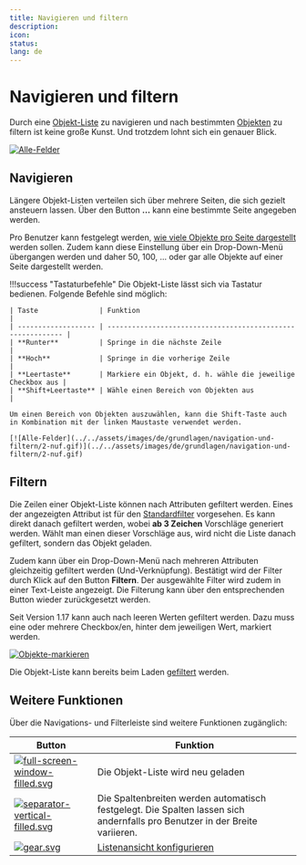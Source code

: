 ```yaml
---
title: Navigieren und filtern
description:
icon:
status:
lang: de
---
```


# Navigieren und filtern

Durch eine [Objekt-Liste](index.md) zu navigieren und nach bestimmten [Objekten](../struktur-it-dokumentation.md) zu filtern ist keine große Kunst. Und trotzdem lohnt sich ein genauer Blick.

[![Alle-Felder](../../assets/images/de/grundlagen/navigation-und-filtern/1-nuf.png)](../../assets/images/de/grundlagen/navigation-und-filtern/1-nuf.png)

## Navigieren

Längere Objekt-Listen verteilen sich über mehrere Seiten, die sich gezielt ansteuern lassen. Über den Button **...** kann eine bestimmte Seite angegeben werden.

Pro Benutzer kann festgelegt werden, [wie viele Objekte pro Seite dargestellt](erweiterte-einstellungen.md) werden sollen. Zudem kann diese Einstellung über ein Drop-Down-Menü übergangen werden und daher 50, 100, ... oder gar alle Objekte auf einer Seite dargestellt werden.

!!!success "Tastaturbefehle"
    Die Objekt-Liste lässt sich via Tastatur bedienen. Folgende Befehle sind möglich:

    | Taste               | Funktion                                                    |
    | ------------------- | ----------------------------------------------------------- |
    | **Runter**          | Springe in die nächste Zeile                                |
    | **Hoch**            | Springe in die vorherige Zeile                              |
    | **Leertaste**       | Markiere ein Objekt, d. h. wähle die jeweilige Checkbox aus |
    | **Shift+Leertaste** | Wähle einen Bereich von Objekten aus                        |

    Um einen Bereich von Objekten auszuwählen, kann die Shift-Taste auch in Kombination mit der linken Maustaste verwendet werden.

    [![Alle-Felder](../../assets/images/de/grundlagen/navigation-und-filtern/2-nuf.gif)](../../assets/images/de/grundlagen/navigation-und-filtern/2-nuf.gif)

## Filtern

Die Zeilen einer Objekt-Liste können nach Attributen gefiltert werden. Eines der angezeigten Attribut ist für den [Standardfilter](listenansicht-konfigurieren.md) vorgesehen. Es kann direkt danach gefiltert werden, wobei **ab 3 Zeichen** Vorschläge generiert werden. Wählt man einen dieser Vorschläge aus, wird nicht die Liste danach gefiltert, sondern das Objekt geladen.

Zudem kann über ein Drop-Down-Menü nach mehreren Attributen gleichzeitig gefiltert werden (Und-Verknüpfung). Bestätigt wird der Filter durch Klick auf den Button **Filtern**. Der ausgewählte Filter wird zudem in einer Text-Leiste angezeigt. Die Filterung kann über den entsprechenden Button wieder zurückgesetzt werden.

Seit Version 1.17 kann auch nach leeren Werten gefiltert werden. Dazu muss eine oder mehrere Checkbox/en, hinter dem jeweiligen Wert, markiert werden.

[![Objekte-markieren](../../assets/images/de/grundlagen/navigation-und-filtern/3-nuf.png)](../../assets/images/de/grundlagen/navigation-und-filtern/3-nuf.png)

Die Objekt-Liste kann bereits beim Laden [gefiltert](listenansicht-konfigurieren.md) werden.

## Weitere Funktionen

Über die Navigations- und Filterleiste sind weitere Funktionen zugänglich:

| Button                                                                                                                                                                                                             | Funktion                                                                                                                    |
| ------------------------------------------------------------------------------------------------------------------------------------------------------------------------------------------------------------------ | --------------------------------------------------------------------------------------------------------------------------- |
| [![full-screen-window-filled.svg](../../assets/images/de/grundlagen/navigation-und-filtern/fullscreen-window-filled.svg)](../../assets/images/de/grundlagen/navigation-und-filtern/fullscreen-window-filled.svg)   | Die Objekt-Liste wird neu geladen                                                                                           |
| [![separator-vertical-filled.svg](../../assets/images/de/grundlagen/navigation-und-filtern/separator-vertical-filled.svg)](../../assets/images/de/grundlagen/navigation-und-filtern/separator-vertical-filled.svg) | Die Spaltenbreiten werden automatisch festgelegt. Die Spalten lassen sich andernfalls pro Benutzer in der Breite variieren. |
| [![gear.svg](../../assets/images/de/grundlagen/navigation-und-filtern/gear.svg)](../../assets/images/de/grundlagen/navigation-und-filtern/gear.svg)                                                                | [Listenansicht konfigurieren](listenansicht-konfigurieren.md)                                                               |
